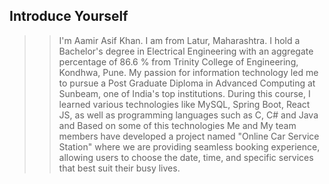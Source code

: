 ## Introduce Yourself 
>> I'm Aamir Asif Khan. I am from Latur, Maharashtra. I hold a Bachelor's degree in Electrical Engineering with an aggregate percentage of 86.6 % from Trinity College of Engineering, Kondhwa, Pune. My passion for information technology led me to pursue a Post Graduate Diploma in Advanced Computing at Sunbeam, one of India's top institutions. During this course, I learned various technologies like MySQL, Spring Boot, React JS, as well as programming languages such as C, C# and Java and Based on some of this technologies Me and My team members have developed a project named "Online Car Service Station" where we are providing seamless booking experience, allowing users to choose the date, time, and specific services that best suit their busy lives.